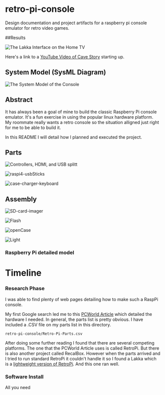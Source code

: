 # retro-pi-console
Design documentation and project artifacts for a raspberry pi console emulator for retro video games. 

##Results


![The Lakka Interface on the Home TV](./pics/Result.jpg)

Here's a link to a [YouTube Video of Cave Story](https://youtu.be/Z5ow7Hn4VNo) starting up. 



## System Model (SysML Diagram)

![The System Model of the Console](./pics/system-model.png)

## Abstract

It has always been a goal of mine to build the classic Raspberry Pi console emulator. It's a fun exercise in using the popular linux hardware platform. My roommate really wants a retro console so the situation alligned just right for me to be able to build it. 

In this README I will detail how I planned and executed the project. 

## Parts
![Controllers, HDMI, and USB splitt](./pics/ctrl-hdmi-usb4.jpg)


![raspi4-usbSticks](./pics/raspi4-usbSticks.jpg)


![case-charger-keyboard](./pics/case-charger-keyboard.jpg)

## Assembly

![SD-card-imager](./pics/SD-card-imager.png)

![Flash](./pics/Flash.jpg)

![openCase](./pics/openCase.jpg)

![Light](./pics/Light.jpg)

### Raspberry Pi detailed model

# Timeline

### Research Phase

I was able to find plenty of web pages detailing how to make such a RaspPi console. 

My first Google search led me to this [PCWorld Article](https://www.pcworld.com/article/406449/how-to-build-a-raspberry-pi-retrogaming-emulation-console.html) which detailed the hardware I needed. In general, the parts list is pretty obvious. I have included a .CSV file on my parts list in this directory. 

```
retro-pi-console/Retro-Pi-Parts.csv
```

After doing some further reading I found that there are several competing platforms. The one that the PCWorld Article uses is called RetroPi. But there is also another project called RecalBox. However when the parts arrived and I tried to run standard RetroPi it couldn't handle it so I found a Lakka which is a [lightweight version of RetroPi]([url](https://www.lakka.tv/get/windows/rpi/)https://www.lakka.tv/get/windows/rpi/). And this one ran well. 

### Software Install

All you need 
